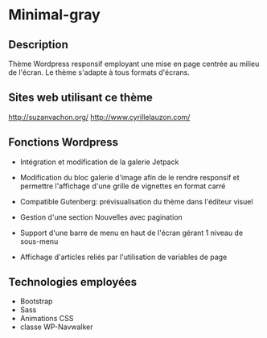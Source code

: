 # Minimal-gray

## Description
Thème Wordpress responsif employant une mise en page centrée au milieu de l'écran. Le thème s'adapte à tous formats d'écrans.

## Sites web utilisant ce thème
http://suzanvachon.org/
http://www.cyrillelauzon.com/

## Fonctions Wordpress
- Intégration et modification de la galerie Jetpack 
- Modification du bloc galerie d'image afin de le rendre responsif et permettre l'affichage d'une grille de vignettes en format carré
- Compatible Gutenberg: prévisualisation du thème dans l'éditeur visuel

- Gestion d'une section Nouvelles avec pagination
- Support d'une barre de menu en haut de l'écran gérant 1 niveau de sous-menu
- Affichage d'articles reliés par l'utilisation de variables de page


## Technologies employées
- Bootstrap
- Sass 
- Animations CSS
- classe WP-Navwalker


